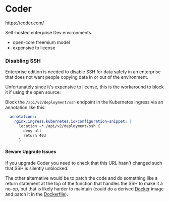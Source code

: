 # Coder

https://coder.com/

Self-hosted enterprise Dev environments.

- open-core freemium model
- expensive to license

### Disabling SSH

Enterprise edition is needed to disable SSH for data safety in an enterprise that does not want people copying data in or out of the environment.

Unfortunately since it's expensive to license, this is the workaround to block it if using the open source:

Block the `/api/v2/deployment/ssh` endpoint in the Kubernetes ingress via an annotation like this:

```yaml
  annotations:
    nginx.ingress.kubernetes.io/configuration-snippet: |
      location ~* /api/v2/deployment/ssh {
        deny all
        return 403
      }
```

#### Beware Upgrade Issues

If you upgrade Coder you need to check that this URL hasn't changed such that SSH is silently unblocked.

The other alternative would be to patch the code and do something like a return statement at the top of the function that handles the SSH to make it a no-op, but that is likely harder to maintain (could do a derived [Docker](docker.md) image and patch it in the [Dockerfile](dockerfile.md)).
